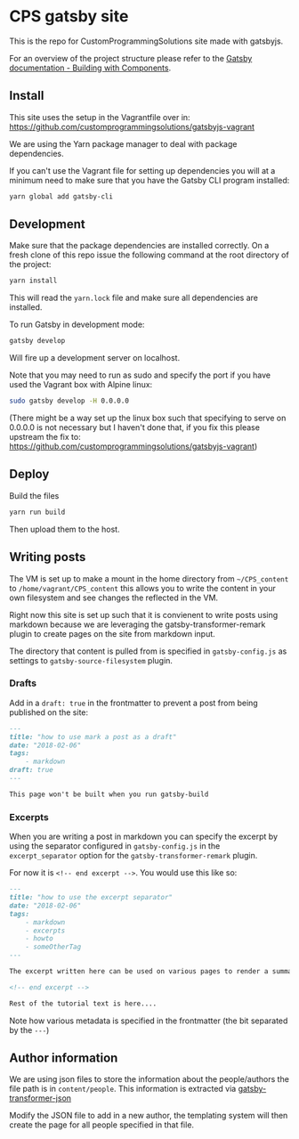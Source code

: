 # CPS gatsby site

This is the repo for CustomProgrammingSolutions site made with gatsbyjs.

For an overview of the project structure please refer to the [Gatsby documentation - Building with Components](https://www.gatsbyjs.org/docs/building-with-components/).

## Install

This site uses the setup in the Vagrantfile over in:
https://github.com/customprogrammingsolutions/gatsbyjs-vagrant

We are using the Yarn package manager to deal with package dependencies.

If you can't use the Vagrant file for setting up dependencies you will
at a minimum need to make sure that you have the Gatsby CLI program installed:

```sh
yarn global add gatsby-cli
```

## Development

Make sure that the package dependencies are installed correctly.
On a fresh clone of this repo issue the following command at the
root directory of the project:

```sh
yarn install
```

This will read the `yarn.lock` file and make sure all dependencies are installed.

To run Gatsby in development mode:

```sh
gatsby develop
```

Will fire up a development server on localhost.

Note that you may need to run as sudo and specify the port if you have used the Vagrant box with Alpine linux:

```sh
sudo gatsby develop -H 0.0.0.0
```

(There might be a way set up the linux box such that specifying to serve on 0.0.0.0
is not necessary but I haven't done that, if you fix this please upstream the fix to:
https://github.com/customprogrammingsolutions/gatsbyjs-vagrant)

## Deploy

Build the files

```sh
yarn run build
```

Then upload them to the host.

## Writing posts

The VM is set up to make a mount in the home directory from `~/CPS_content` to `/home/vagrant/CPS_content` this allows you to write the content in your own filesystem and see changes the reflected in the VM.

Right now this site is set up such that it is convienent to write posts using markdown because we are leveraging the gatsby-transformer-remark plugin to create pages on the site from markdown input.

The directory that content is pulled from is specified in `gatsby-config.js` as settings to `gatsby-source-filesystem` plugin.

### Drafts

Add in a `draft: true` in the frontmatter to prevent a post from being published on the site:

```markdown
---
title: "how to use mark a post as a draft"
date: "2018-02-06"
tags:
    - markdown
draft: true
---

This page won't be built when you run gatsby-build
```

### Excerpts

When you are writing a post in markdown you can specify the excerpt by using the separator configured in `gatsby-config.js` in the `excerpt_separator` option for the `gatsby-transformer-remark` plugin.

For now it is `<!-- end excerpt -->`. 
You would use this like so:

```markdown
---
title: "how to use the excerpt separator"
date: "2018-02-06"
tags:
    - markdown
    - excerpts
    - howto
    - someOtherTag
---

The excerpt written here can be used on various pages to render a summary, don't make it too long though as that might break formatting on some listing pages in the site!

<!-- end excerpt -->

Rest of the tutorial text is here....
```

Note how various metadata is specified in the frontmatter (the bit separated by the `---`)

## Author information

We are using json files to store the information about the people/authors the file path is in `content/people`.
This information is extracted via [gatsby-transformer-json](https://github.com/gatsbyjs/gatsby/tree/master/packages/gatsby-transformer-json)

Modify the JSON file to add in a new author, the templating system will then create the page for all people specified in that file.
